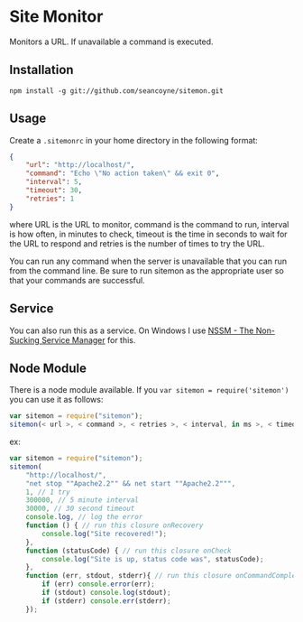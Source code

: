# Site Monitor

Monitors a URL.  If unavailable a command is executed.

## Installation

`npm install -g git://github.com/seancoyne/sitemon.git`

## Usage

Create a `.sitemonrc` in your home directory in the following format:
````JSON
{
	"url": "http://localhost/",
	"command": "Echo \"No action taken\" && exit 0",
	"interval": 5,
	"timeout": 30,
	"retries": 1
}
````

where URL is the URL to monitor, command is the command to run, interval is how often, in minutes to check, timeout is the time in seconds to wait for the URL to respond and retries is the number of times to try the URL.

You can run any command when the server is unavailable that you can run from the command line.  Be sure to run sitemon as the appropriate user so that your commands are successful.

## Service

You can also run this as a service.  On Windows I use [NSSM - The Non-Sucking Service Manager](http://www.nssm.cc/) for this.

## Node Module

There is a node module available.  If you `var sitemon = require('sitemon')` you can use it as follows:

````javascript
var sitemon = require("sitemon");
sitemon(< url >, < command >, < retries >, < interval, in ms >, < timeout, in ms >, < onError callback, receives err parameter >, < onRecovery callback, no params >, < onCheck callback, receives statusCode parameter >, < onCommandComplete callback, receives err, stdout, stderr params >);
````

ex:

````javascript
var sitemon = require("sitemon");
sitemon(
	"http://localhost/",
	"net stop ""Apache2.2"" && net start ""Apache2.2""",
	1, // 1 try
	300000, // 5 minute interval
	30000, // 30 second timeout
	console.log, // log the error
	function () { // run this closure onRecovery
		console.log("Site recovered!");
	},
	function (statusCode) { // run this closure onCheck
		console.log("Site is up, status code was", statusCode);
	},
	function (err, stdout, stderr){ // run this closure onCommandComplete
		if (err) console.error(err);
		if (stdout) console.log(stdout);
		if (stderr) console.err(stderr);
	});
````